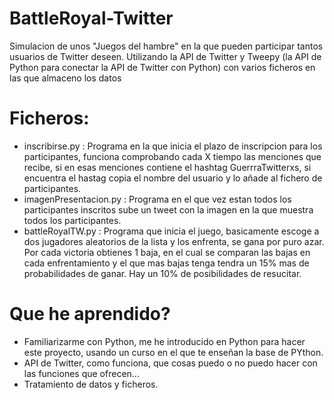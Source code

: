 # BattleRoyal-Twitter
Simulacion de unos "Juegos del hambre" en la que pueden participar tantos usuarios de Twitter deseen. 
Utilizando la API de Twitter y Tweepy (la API de Python para conectar la API de Twitter con Python) con varios ficheros en las que
almaceno los datos

# Ficheros:
* inscribirse.py : Programa en la que inicia el plazo de inscripcion para los participantes, funciona comprobando cada X tiempo las menciones que recibe,
si en esas menciones contiene el hashtag GuerrraTwitterxs, si encuentra el hastag copia el nombre del usuario y lo añade al fichero de participantes.
* imagenPresentacion.py : Programa en el que vez estan todos los participantes inscritos sube un tweet con la imagen en la que muestra todos los participantes.
* battleRoyalTW.py : Programa que inicia el juego, basicamente escoge a dos jugadores aleatorios de la lista y los enfrenta, se gana por puro azar.
Por cada victoria obtienes 1 baja, en el cual se comparan las bajas en cada enfrentamiento y el que mas bajas tenga tendra un 15% mas de probabilidades de ganar.
Hay un 10% de posibilidades de resucitar.

# Que he aprendido?
* Familiarizarme con Python, me he introducido en Python para hacer este proyecto, usando un curso en el que te enseñan la base de PYthon.
* API de Twitter, como funciona, que cosas puedo o no puedo hacer con las funciones que ofrecen...
* Tratamiento de datos y ficheros.
